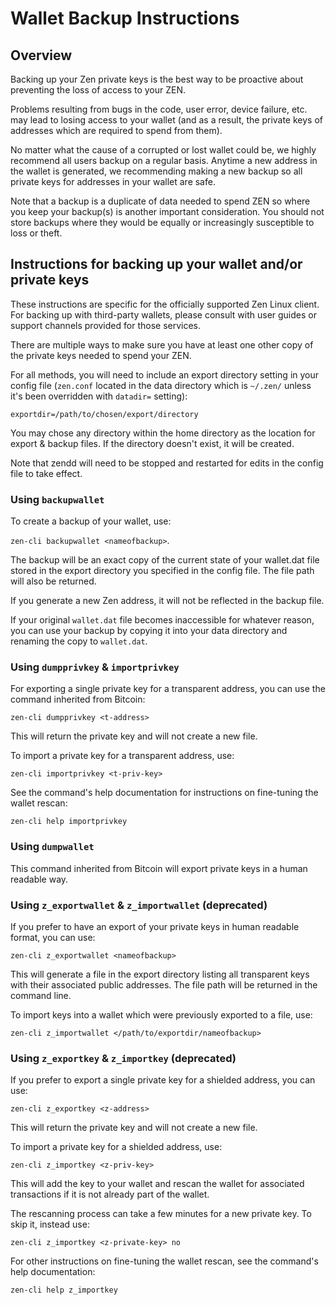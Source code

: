 # Wallet Backup Instructions

## Overview

Backing up your Zen private keys is the best way to be proactive about preventing the loss of access to your ZEN.

Problems resulting from bugs in the code, user error, device failure, etc. may lead to losing access to your wallet (and as a result, the private keys of addresses which are required to spend from them).

No matter what the cause of a corrupted or lost wallet could be, we highly recommend all users backup on a regular basis. Anytime a new address in the wallet is generated, we recommending making a new backup so all private keys for addresses in your wallet are safe.

Note that a backup is a duplicate of data needed to spend ZEN so where you keep your backup(s) is another important consideration. You should not store backups where they would be equally or increasingly susceptible to loss or theft. 

## Instructions for backing up your wallet and/or private keys

These instructions are specific for the officially supported Zen Linux client. For backing up with third-party wallets, please consult with user guides or support channels provided for those services.

There are multiple ways to make sure you have at least one other copy of the private keys needed to spend your ZEN.

For all methods, you will need to include an export directory setting in your config file (`zen.conf` located in the data directory which is `~/.zen/` unless it's been overridden with `datadir=` setting):

`exportdir=/path/to/chosen/export/directory`

You may chose any directory within the home directory as the location for export & backup files. If the directory doesn't exist, it will be created.

Note that zendd will need to be stopped and restarted for edits in the config file to take effect. 

### Using `backupwallet`

To create a backup of your wallet, use:

`zen-cli backupwallet <nameofbackup>`.

The backup will be an exact copy of the current state of your wallet.dat file stored in the export directory you specified in the config file. The file path will also be returned.

If you generate a new Zen address, it will not be reflected in the backup file.

If your original `wallet.dat` file becomes inaccessible for whatever reason, you can use your backup by copying it into your data directory and renaming the copy to `wallet.dat`.

### Using `dumpprivkey` & `importprivkey`

For exporting a single private key for a transparent address, you can use the command inherited from Bitcoin:

`zen-cli dumpprivkey <t-address>`

This will return the private key and will not create a new file.

To import a private key for a transparent address, use:

`zen-cli importprivkey <t-priv-key>`

See the command's help documentation for instructions on fine-tuning the wallet rescan:

`zen-cli help importprivkey`

### Using `dumpwallet`

This command inherited from Bitcoin will export private keys in a human readable way.

### Using `z_exportwallet` & `z_importwallet` (deprecated)

If you prefer to have an export of your private keys in human readable format, you can use:

`zen-cli z_exportwallet <nameofbackup>`

This will generate a file in the export directory listing all transparent keys with their associated public addresses. The file path will be returned in the command line.

To import keys into a wallet which were previously exported to a file, use:

`zen-cli z_importwallet </path/to/exportdir/nameofbackup>`

### Using `z_exportkey` & `z_importkey` (deprecated)

If you prefer to export a single private key for a shielded address, you can use:

`zen-cli z_exportkey <z-address>`

This will return the private key and will not create a new file.

To import a private key for a shielded address, use:

`zen-cli z_importkey <z-priv-key>`

This will add the key to your wallet and rescan the wallet for associated transactions if it is not already part of the wallet.

The rescanning process can take a few minutes for a new private key. To skip it, instead use:

`zen-cli z_importkey <z-private-key> no`

For other instructions on fine-tuning the wallet rescan, see the command's help documentation:

`zen-cli help z_importkey`
